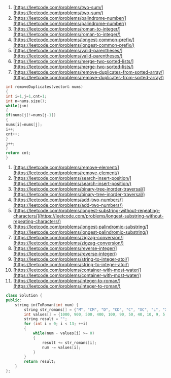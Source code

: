 1. [https://leetcode.com/problems/two-sum/](https://leetcode.com/problems/two-sum/)  
1. [https://leetcode.com/problems/palindrome-number/](https://leetcode.com/problems/palindrome-number/)  
1. [https://leetcode.com/problems/roman-to-integer/](https://leetcode.com/problems/roman-to-integer/)  
1. [https://leetcode.com/problems/longest-common-prefix/](https://leetcode.com/problems/longest-common-prefix/)  
1. [https://leetcode.com/problems/valid-parentheses/](https://leetcode.com/problems/valid-parentheses/)  
1. [https://leetcode.com/problems/merge-two-sorted-lists/](https://leetcode.com/problems/merge-two-sorted-lists/)  
7. [https://leetcode.com/problems/remove-duplicates-from-sorted-array/](https://leetcode.com/problems/remove-duplicates-from-sorted-array/)  
```c++
int removeDuplicates(vector& nums)
{
int i=1,j=1,cnt=1;
int n=nums.size();
while(j<n)
{
if(nums[j]!=nums[j-1])
{
nums[i]=nums[j];
i++;
cnt++;
}
j++;
}
return cnt;
}
```

1. [https://leetcode.com/problems/remove-element/](https://leetcode.com/problems/remove-element/)  
1. [https://leetcode.com/problems/search-insert-position/](https://leetcode.com/problems/search-insert-position/)  
2. [https://leetcode.com/problems/binary-tree-inorder-traversal/](https://leetcode.com/problems/binary-tree-inorder-traversal/)  
3. [https://leetcode.com/problems/add-two-numbers/](https://leetcode.com/problems/add-two-numbers/)  
4. [https://leetcode.com/problems/longest-substring-without-repeating-characters/](https://leetcode.com/problems/longest-substring-without-repeating-characters/)  
5. [https://leetcode.com/problems/longest-palindromic-substring/](https://leetcode.com/problems/longest-palindromic-substring/)  
6. [https://leetcode.com/problems/zigzag-conversion/](https://leetcode.com/problems/zigzag-conversion/)  
7. [https://leetcode.com/problems/reverse-integer/](https://leetcode.com/problems/reverse-integer/)  
8. [https://leetcode.com/problems/string-to-integer-atoi/](https://leetcode.com/problems/string-to-integer-atoi/)  
9. [https://leetcode.com/problems/container-with-most-water/](https://leetcode.com/problems/container-with-most-water/)  
10. [https://leetcode.com/problems/integer-to-roman/](https://leetcode.com/problems/integer-to-roman/)  
```c++
class Solution {
public:
    string intToRoman(int num) {
        string str_romans[] = {"M", "CM", "D", "CD", "C", "XC", "L", "XL", "X", "IX", "V", "IV", "I"};
        int values[] = {1000, 900, 500, 400, 100, 90, 50, 40, 10, 9, 5, 4, 1};
        string result = "";
        for (int i = 0; i < 13; ++i)
        {
            while(num - values[i] >= 0)
            {
                result += str_romans[i];
                num -= values[i];
            }
        }
        return result;
    }
};
```
